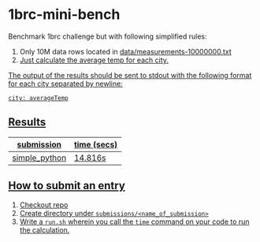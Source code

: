 # 1brc-mini-bench

Benchmark 1brc challenge but with following simplified rules:

1. Only 10M data rows located in <a href="data/measurements-10000000.txt">data/measurements-10000000.txt</div>
2. Just calculate the average temp for each city.

The output of the results should be sent to stdout with the following format for each city separated by newline:

    city: averageTemp

## Results

|  submission   | time (secs)   |
| ------------- | ------------- |
| simple_python | 14.816s       |

## How to submit an entry

1. Checkout repo
2. Create directory under `submissions/<name_of_submission>`
3. Write a `run.sh` wherein you call the `time` command on your code to run the calculation.
